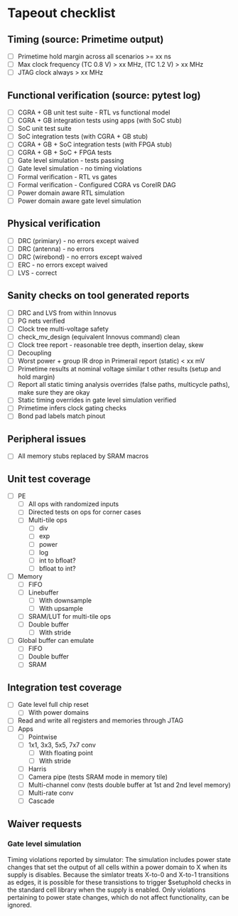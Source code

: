 # Tapeout checklist

## Timing (source: Primetime output)
- [ ] Primetime hold margin across all scenarios >= xx ns
- [ ] Max clock frequency (TC 0.8 V) > xx MHz, (TC 1.2 V) > xx MHz
- [ ] JTAG clock always > xx MHz

## Functional verification (source: pytest log)
- [ ] CGRA + GB unit test suite - RTL vs functional model
- [ ] CGRA + GB integration tests using apps (with SoC stub)
- [ ] SoC unit test suite
- [ ] SoC integration tests (with CGRA + GB stub)
- [ ] CGRA + GB + SoC integration tests (with FPGA stub)
- [ ] CGRA + GB + SoC + FPGA tests
- [ ] Gate level simulation - tests passing
- [ ] Gate level simulation - no timing violations
- [ ] Formal verification - RTL vs gates
- [ ] Formal verification - Configured CGRA vs CoreIR DAG
- [ ] Power domain aware RTL simulation
- [ ] Power domain aware gate level simulation

## Physical verification
- [ ] DRC (primiary) - no errors except waived
- [ ] DRC (antenna) - no errors
- [ ] DRC (wirebond) - no errors except waived
- [ ] ERC - no errors except waived
- [ ] LVS - correct

## Sanity checks on tool generated reports
- [ ] DRC and LVS from within Innovus
- [ ] PG nets verified
- [ ] Clock tree multi-voltage safety
- [ ] check_mv_design (equivalent Innovus command) clean
- [ ] Clock tree report - reasonable tree depth, insertion delay, skew
- [ ] Decoupling
- [ ] Worst power + group IR drop in Primerail report (static) < xx mV
- [ ] Primetime results at nominal voltage similar t other results (setup and hold margin)
- [ ] Report all static timing analysis overrides (false paths, multicycle paths), make sure they are okay
- [ ] Static timing overrides in gate level simulation verified
- [ ] Primetime infers clock gating checks
- [ ] Bond pad labels match pinout

## Peripheral issues
- [ ] All memory stubs replaced by SRAM macros

## Unit test coverage
- [ ] PE
    - [ ] All ops with randomized inputs
    - [ ] Directed tests on ops for corner cases
    - [ ] Multi-tile ops
        - [ ] div
        - [ ] exp
        - [ ] power
        - [ ] log
        - [ ] int to bfloat?
        - [ ] bfloat to int?
- [ ] Memory
    - [ ] FIFO
    - [ ] Linebuffer
        - [ ] With downsample
        - [ ] With upsample
    - [ ] SRAM/LUT for multi-tile ops
    - [ ] Double buffer
        - [ ] With stride
- [ ] Global buffer can emulate
    - [ ] FIFO
    - [ ] Double buffer
    - [ ] SRAM
    
## Integration test coverage
- [ ] Gate level full chip reset
    - [ ] With power domains
- [ ] Read and write all registers and memories through JTAG
- [ ] Apps
    - [ ] Pointwise
    - [ ] 1x1, 3x3, 5x5, 7x7 conv
        - [ ] With floating point
        - [ ] With stride
    - [ ] Harris
    - [ ] Camera pipe (tests SRAM mode in memory tile)
    - [ ] Multi-channel conv (tests double buffer at 1st and 2nd level memory)
    - [ ] Multi-rate conv
    - [ ] Cascade

## Waiver requests

### Gate level simulation
Timing violations reported by simulator: The simulation includes power state changes that set the output of all cells within a power domain to X when its supply is disables. Because the simlator treats X-to-0 and X-to-1 transitions as edges, it is possible for these transistions to trigger $setuphold checks in the standard cell library when the supply is enabled. Only violations pertaining to power state changes, which do not affect functionality, can be ignored. 
